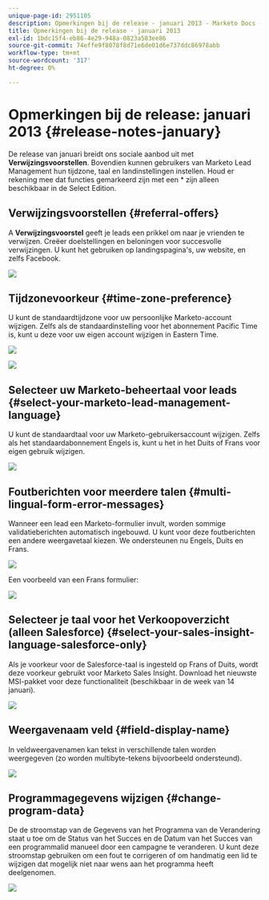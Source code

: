 ```yaml
---
unique-page-id: 2951105
description: Opmerkingen bij de release - januari 2013 - Marketo Docs - Productdocumentatie
title: Opmerkingen bij de release - januari 2013
exl-id: 1bdc15f4-eb86-4e29-948a-0823a583ee86
source-git-commit: 74effe9f8078f8d71e6de01d6e737ddc86978abb
workflow-type: tm+mt
source-wordcount: '317'
ht-degree: 0%

---
```


# Opmerkingen bij de release: januari 2013 {#release-notes-january}

De release van januari breidt ons sociale aanbod uit met **Verwijzingsvoorstellen**. Bovendien kunnen gebruikers van Marketo Lead Management hun tijdzone, taal en landinstellingen instellen. Houd er rekening mee dat functies gemarkeerd zijn met een &#42; zijn alleen beschikbaar in de Select Edition.

## Verwijzingsvoorstellen {#referral-offers}

A **Verwijzingsvoorstel** geeft je leads een prikkel om naar je vrienden te verwijzen. Creëer doelstellingen en beloningen voor succesvolle verwijzingen. U kunt het gebruiken op landingspagina&#39;s, uw website, en zelfs Facebook.

![](assets/image2014-9-22-15-3a20-3a13.png)

## Tijdzonevoorkeur {#time-zone-preference}

U kunt de standaardtijdzone voor uw persoonlijke Marketo-account wijzigen. Zelfs als de standaardinstelling voor het abonnement Pacific Time is, kunt u deze voor uw eigen account wijzigen in Eastern Time.

![](assets/image2014-9-22-15-3a20-3a41.png)

![](assets/image2014-9-22-15-3a21-3a2.png)

## Selecteer uw Marketo-beheertaal voor leads {#select-your-marketo-lead-management-language}

U kunt de standaardtaal voor uw Marketo-gebruikersaccount wijzigen. Zelfs als het standaardabonnement Engels is, kunt u het in het Duits of Frans voor eigen gebruik wijzigen.

![](assets/image2014-9-22-15-3a21-3a18.png)

## Foutberichten voor meerdere talen {#multi-lingual-form-error-messages}

Wanneer een lead een Marketo-formulier invult, worden sommige validatieberichten automatisch ingebouwd. U kunt voor deze foutberichten een andere weergavetaal kiezen. We ondersteunen nu Engels, Duits en Frans.

![](assets/image2014-9-22-15-3a21-3a33.png)

Een voorbeeld van een Frans formulier:

![](assets/image2014-9-22-15-3a22-3a2.png)

## Selecteer je taal voor het Verkoopoverzicht (alleen Salesforce) {#select-your-sales-insight-language-salesforce-only}

Als je voorkeur voor de Salesforce-taal is ingesteld op Frans of Duits, wordt deze voorkeur gebruikt voor Marketo Sales Insight. Download het nieuwste MSI-pakket voor deze functionaliteit (beschikbaar in de week van 14 januari).

![](assets/image2014-9-22-15-3a22-3a31.png)

## Weergavenaam veld {#field-display-name}

In veldweergavenamen kan tekst in verschillende talen worden weergegeven (zo worden multibyte-tekens bijvoorbeeld ondersteund).

![](assets/image2014-9-22-15-3a22-3a56.png)

## Programmagegevens wijzigen {#change-program-data}

De de stroomstap van de Gegevens van het Programma van de Verandering staat u toe om de Status van het Succes en de Datum van het Succes van een programmalid manueel door een campagne te veranderen. U kunt deze stroomstap gebruiken om een fout te corrigeren of om handmatig een lid te wijzigen dat mogelijk niet naar wens aan het programma heeft deelgenomen.

![](assets/image2014-9-22-15-3a23-3a23.png)
